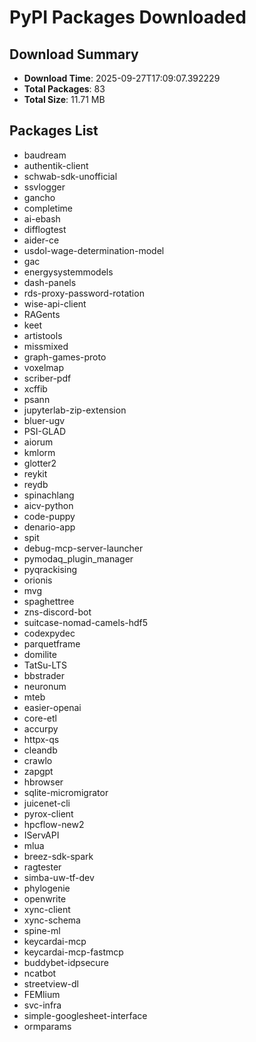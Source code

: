 # PyPI Packages Downloaded

## Download Summary
- **Download Time**: 2025-09-27T17:09:07.392229
- **Total Packages**: 83
- **Total Size**: 11.71 MB

## Packages List
- baudream
- authentik-client
- schwab-sdk-unofficial
- ssvlogger
- gancho
- completime
- ai-ebash
- difflogtest
- aider-ce
- usdol-wage-determination-model
- gac
- energysystemmodels
- dash-panels
- rds-proxy-password-rotation
- wise-api-client
- RAGents
- keet
- artistools
- missmixed
- graph-games-proto
- voxelmap
- scriber-pdf
- xcffib
- psann
- jupyterlab-zip-extension
- bluer-ugv
- PSI-GLAD
- aiorum
- kmlorm
- glotter2
- reykit
- reydb
- spinachlang
- aicv-python
- code-puppy
- denario-app
- spit
- debug-mcp-server-launcher
- pymodaq_plugin_manager
- pyqrackising
- orionis
- mvg
- spaghettree
- zns-discord-bot
- suitcase-nomad-camels-hdf5
- codexpydec
- parquetframe
- domilite
- TatSu-LTS
- bbstrader
- neuronum
- mteb
- easier-openai
- core-etl
- accurpy
- httpx-qs
- cleandb
- crawlo
- zapgpt
- hbrowser
- sqlite-micromigrator
- juicenet-cli
- pyrox-client
- hpcflow-new2
- IServAPI
- mlua
- breez-sdk-spark
- ragtester
- simba-uw-tf-dev
- phylogenie
- openwrite
- xync-client
- xync-schema
- spine-ml
- keycardai-mcp
- keycardai-mcp-fastmcp
- buddybet-idpsecure
- ncatbot
- streetview-dl
- FEMlium
- svc-infra
- simple-googlesheet-interface
- ormparams
